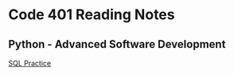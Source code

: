 #  Code 401 Reading Notes 

## Python - Advanced Software Development

[SQL Practice](https://marcdwagner.github.io/reading-notes-codefellows/pythonSQLpractice)

